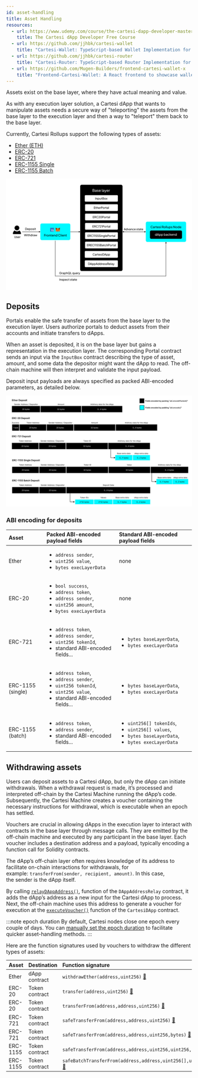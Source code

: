 ```yaml
---
id: asset-handling
title: Asset Handling
resources:
  - url: https://www.udemy.com/course/the-cartesi-dapp-developer-masterclass
    title: The Cartesi dApp Developer Free Course
  - url: https://github.com/jjhbk/cartesi-wallet
    title: "Cartesi-Wallet: TypeScript-based Wallet Implementation for Cartesi dApps"
  - url: https://github.com/jjhbk/cartesi-router
    title: "Cartesi-Router: TypeScript-based Router Implementation for Cartesi dApps"
  - url: https://github.com/Mugen-Builders/frontend-cartesi-wallet-x
    title: "Frontend-Cartesi-Wallet: A React frontend to showcase wallet functionality of Cartesi dApps"
---
```


Assets exist on the base layer, where they have actual meaning and value.

As with any execution layer solution, a Cartesi dApp that wants to manipulate assets needs a secure way of "teleporting" the assets from the base layer to the execution layer and then a way to "teleport" them back to the base layer.

Currently, Cartesi Rollups support the following types of assets:

- [Ether (ETH)](../rollups-apis/json-rpc/portals/)
- [ERC-20](../rollups-apis/json-rpc/portals/ERC20Portal.md)
- [ERC-721](../rollups-apis/json-rpc/portals/ERC721Portal.md)
- [ERC-1155 Single](../rollups-apis/json-rpc/portals/ERC1155SinglePortal.md)
- [ERC-1155 Batch](../rollups-apis/json-rpc/portals/ERC1155BatchPortal.md)

![img](../../static/img/v1.3/assets.jpg)

## Deposits

Portals enable the safe transfer of assets from the base layer to the execution layer. Users authorize portals to deduct assets from their accounts and initiate transfers to dApps.

When an asset is deposited, it is on the base layer but gains a representation in the execution layer. The corresponding Portal contract sends an input via the `InputBox` contract describing the type of asset, amount, and some data the depositor might want the dApp to read. The off-chain machine will then interpret and validate the input payload.

Deposit input payloads are always specified as packed ABI-encoded parameters, as detailed below.

![img](../..//static/img/v1.3/abi.jpg)

### ABI encoding for deposits


| Asset             | Packed ABI-encoded payload fields                                                                                                                       | Standard ABI-encoded payload fields                                                                                              |
| :---------------- | :------------------------------------------------------------------------------------------------------------------------------------------------------ | :------------------------------------------------------------------------------------------------------------------------------- |
| Ether             | <ul><li>`address sender`,</li><li>`uint256 value`,</li><li>`bytes execLayerData`</li></ul>                                                              | none                                                                                                                             |
| ERC-20            | <ul><li>`bool success`,</li><li>`address token`,</li><li>`address sender`,</li><li>`uint256 amount`,</li><li>`bytes execLayerData`</li></ul>            | none                                                                                                                             |
| ERC-721           | <ul><li>`address token`,</li><li>`address sender`,</li><li>`uint256 tokenId`,</li><li>standard ABI-encoded fields...</li></ul>                          | <ul><li>`bytes baseLayerData`,</li><li>`bytes execLayerData`</li></ul>                                                           |
| ERC-1155 (single) | <ul><li>`address token`,</li><li>`address sender`,</li><li>`uint256 tokenId`,</li><li>`uint256 value`,</li><li>standard ABI-encoded fields...</li></ul> | <ul><li>`bytes baseLayerData`,</li><li>`bytes execLayerData`</li></ul>                                                           |
| ERC-1155 (batch)  | <ul><li>`address token`,</li><li>`address sender`,</li><li>standard ABI-encoded fields...</li></ul>                                                     | <ul><li>`uint256[] tokenIds`,</li><li>`uint256[] values`,</li><li>`bytes baseLayerData`,</li><li>`bytes execLayerData`</li></ul> |


## Withdrawing assets

Users can deposit assets to a Cartesi dApp, but only the dApp can initiate withdrawals. When a withdrawal request is made, it’s processed and interpreted off-chain by the Cartesi Machine running the dApp’s code. Subsequently, the Cartesi Machine creates a voucher containing the necessary instructions for withdrawal, which is executable when an epoch has settled.

Vouchers are crucial in allowing dApps in the execution layer to interact with contracts in the base layer through message calls. They are emitted by the off-chain machine and executed by any participant in the base layer. Each voucher includes a destination address and a payload, typically encoding a function call for Solidity contracts.

The dApp’s off-chain layer often requires knowledge of its address to facilitate on-chain interactions for withdrawals, for example: `transferFrom(sender, recipient, amount)`. In this case, the sender is the dApp itself.

By calling [`relayDAppAddress()`](../rollups-apis/json-rpc/relays/relays.md), function of the `DAppAddressRelay` contract, it adds the dApp’s address as a new input for the Cartesi dApp to process. Next, the off-chain machine uses this address to generate a voucher for execution at the [`executeVoucher()`](../rollups-apis/json-rpc/application.md/#executevoucher) function of the `CartesiDApp` contract.

:::note epoch duration
By default, Cartesi nodes close one epoch every couple of days. You can [manually set the epoch duration](./node-configuration.md/#epoch-duration) to facilitate quicker asset-handling methods.
:::

Here are the function signatures used by vouchers to withdraw the different types of assets:

| Asset    | Destination    | Function signature                                                                                                                          |
| :------- | :------------- | :------------------------------------------------------------------------------------------------------------------------------------------ |
| Ether    | dApp contract  | `withdrawEther(address,uint256)` [:page_facing_up:](../rollups-apis/json-rpc/application.md/#withdrawether)                            |
| ERC-20   | Token contract | `transfer(address,uint256)` [:page_facing_up:](https://eips.ethereum.org/EIPS/eip-20#methods)                                               |
| ERC-20   | Token contract | `transferFrom(address,address,uint256)` [:page_facing_up:](https://eips.ethereum.org/EIPS/eip-20#methods)                                   |
| ERC-721  | Token contract | `safeTransferFrom(address,address,uint256)` [:page_facing_up:](https://eips.ethereum.org/EIPS/eip-721#specification)                        |
| ERC-721  | Token contract | `safeTransferFrom(address,address,uint256,bytes)` [:page_facing_up:](https://eips.ethereum.org/EIPS/eip-721#specification)                  |
| ERC-1155 | Token contract | `safeTransferFrom(address,address,uint256,uint256,data)` [:page_facing_up:](https://eips.ethereum.org/EIPS/eip-1155#specification)          |
| ERC-1155 | Token contract | `safeBatchTransferFrom(address,address,uint256[],uint256[],data)` [:page_facing_up:](https://eips.ethereum.org/EIPS/eip-1155#specification) |
